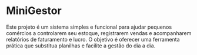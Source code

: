 # MiniGestor
Este projeto é um sistema simples e funcional para ajudar pequenos comércios a controlarem seu estoque, registrarem vendas e acompanharem relatórios de faturamento e lucro. O objetivo é oferecer uma ferramenta prática que substitua planilhas e facilite a gestão do dia a dia.
